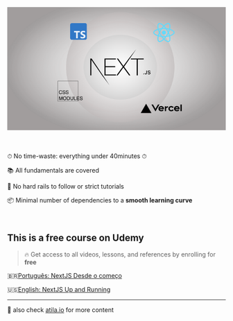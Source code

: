 <div align="center">
  <a href="">
    <img src="./udemy-cover.png" alt="NextJS up and running" />
  </a>
<br />
<br />
<br />

</div>

⏱ No time-waste: everything under 40minutes ⏱

📚 All fundamentals are covered

🧠 No hard rails to follow or strict tutorials

📦 Minimal number of dependencies to a **smooth learning curve**

<br />

## This is a free course on Udemy

> 🔥 Get access to all videos, lessons, and references by enrolling for **free**

🇧🇷[Português: NextJS Desde o começo](https://www.udemy.com/course/nextjs-desde-o-comeco/?referralCode=9D036C2B49D938FF6436)

🇺🇸[English: NextJS Up and Running](https://www.udemy.com/course/nextjs-up-and-running/?referralCode=4F70682831255C3E8A55)

---

👀 also check [atila.io](https://atila.io) for more content
